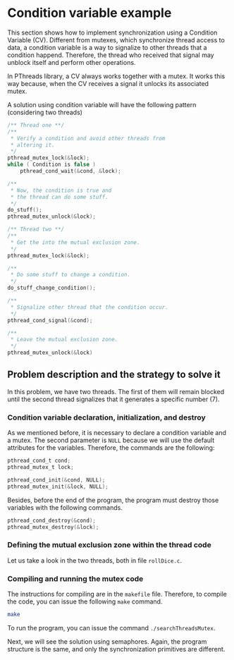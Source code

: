 # Condition variable example
This section shows how to implement synchronization using a Condition Variable (CV). Different from mutexes, which synchronize thread access to data, a condition variable is a way to signalize to other threads that a condition happend. Therefore, the thread who received that signal may unblock itself and perform other operations.

In PThreads library, a CV always works together with a mutex. It works this way because, when the CV receives a signal it unlocks its associated mutex.

A solution using condition variable will have the following pattern (considering two threads)
```c
/** Thread one **/
/**
 * Verify a condition and avoid other threads from
 * altering it.
 */
pthread_mutex_lock(&lock);
while ( Condition is false )
    pthread_cond_wait(&cond, &lock);

/** 
 * Now, the condition is true and 
 * the thread can do some stuff.
 */
do_stuff();
pthread_mutex_unlock(&lock);
```

```c
/** Thread two **/
/**
 * Get the into the mutual exclusion zone.
 */
pthread_mutex_lock(&lock);

/**
 * Do some stuff to change a condition.
 */
do_stuff_change_condition();

/** 
 * Signalize other thread that the condition occur.
 */
pthread_cond_signal(&cond);

/**
 * Leave the mutual exclusion zone.
 */
pthread_mutex_unlock(&lock)
```


## Problem description and the strategy to solve it
In this problem, we have two threads. The first of them will remain blocked until the second thread signalizes that it generates a specific number (7). 

### Condition variable declaration, initialization, and destroy
As we mentioned before, it is necessary to declare a condition variable and a mutex. The second parameter is ``NULL`` because we will use the default attributes for the variables. Therefore, the commands are the following:

```c
pthread_cond_t cond;
pthread_mutex_t lock;

pthread_cond_init(&cond, NULL);
pthread_mutex_init(&lock, NULL);
```

Besides, before the end of the program, the program must destroy those variables with the following commands.

```c
pthread_cond_destroy(&cond);
pthread_mutex_destroy(&lock);
```

### Defining the mutual exclusion zone within the thread code
Let us take a look in the two threads, both in file ``rollDice.c``.

### Compiling and running the mutex code

The instructions for compiling are in the ``makefile`` file. Therefore, to compile the code, you can issue the following ``make`` command. 
```sh
make 
```

To run the program, you can issue the command ``./searchThreadsMutex``.

Next, we will see the solution using semaphores. Again, the program structure is the same, and only the synchronization primitives are different.
